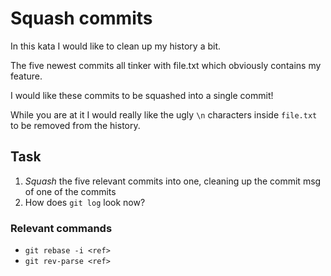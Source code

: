 # Squash commits

In this kata I would like to clean up my history a bit.

The five newest commits all tinker with file.txt which obviously contains my feature.

I would like these commits to be squashed into a single commit!

While you are at it I would really like the ugly `\n` characters inside `file.txt` to be removed from the history.

## Task

1. _Squash_ the five relevant commits into one, cleaning up the commit msg of one of the commits
1. How does `git log` look now?

### Relevant commands

- `git rebase -i <ref>`
- `git rev-parse <ref>`
